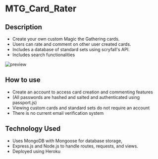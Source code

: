  # MTG_Card_Rater

## Description
* Create your own custom Magic the Gathering cards. 
* Users can rate and comment on other user created cards.
* Includes a database of standard sets using scryfall's API. 
* Includes search functionalities

![preview](https://user-images.githubusercontent.com/56366459/120350030-9abb1180-c2cc-11eb-85aa-0ac9b00b2659.JPG)

## How to use
* Create an account to access card creation and commenting features
* (All passwords are hashed and salted and authenticated using passport.js)
* Viewing custom cards and standard sets do not require an account 
* There is no current email verification system

## Technology Used
* Uses MongoDB with Mongoose for database storage, 
* Express.js and Node.js to handle routes, requests, and views. 
* Deployed using Heroku
